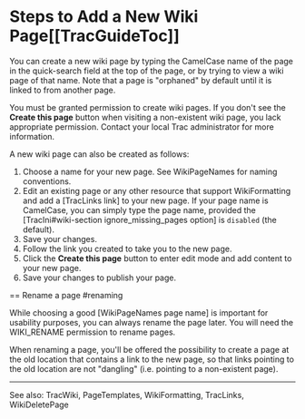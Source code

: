 # Steps to Add a New Wiki Page[[TracGuideToc]]

You can create a new wiki page by typing the CamelCase name of the page in the quick-search field at the top of the page, or by trying to view a wiki page of that name. Note that a page is "orphaned" by default until it is linked to from another page. 

You must be granted permission to create wiki pages. If you don't see the **Create this page** button when visiting a non-existent wiki page, you lack appropriate permission. Contact your local Trac administrator for more information.

A new wiki page can also be created as follows:
1. Choose a name for your new page. See WikiPageNames for naming conventions.
1. Edit an existing page or any other resource that support WikiFormatting and add a [TracLinks link] to your new page. If your page name is CamelCase, you can simply type the page name, provided the [TracIni#wiki-section ignore_missing_pages option] is `disabled` (the default).
1. Save your changes.
1. Follow the link you created to take you to the new page.
1. Click the **Create this page** button to enter edit mode and add content to your new page.
1. Save your changes to publish your page.

== Rename a page #renaming

While choosing a good [WikiPageNames page name] is important for usability purposes, you can always rename the page later. You will need the WIKI_RENAME permission to rename pages.

When renaming a page, you'll be offered the possibility to create a page at the old location that contains a link to the new page, so that links pointing to the old location are not "dangling" (i.e. pointing to a non-existent page).

----
See also: TracWiki, PageTemplates, WikiFormatting, TracLinks, WikiDeletePage
